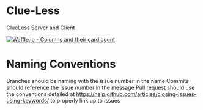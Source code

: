 # Clue-Less
ClueLess Server and Client

[![Waffle.io - Columns and their card count](https://badge.waffle.io/bginebaugh/Clue-Less.svg?columns=all)](https://waffle.io/bginebaugh/Clue-Less)

# Naming Conventions
Branches should be naming with the issue number in the name
Commits should reference the issue number in the message
Pull request should use the conventions detailed at https://help.github.com/articles/closing-issues-using-keywords/ to properly link up to issues
